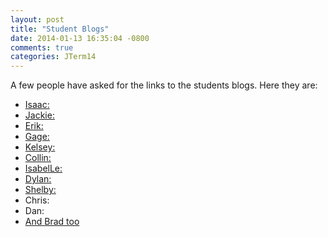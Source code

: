 ```yaml
---
layout: post
title: "Student Blogs"
date: 2014-01-13 16:35:04 -0800
comments: true
categories: JTerm14
---
```


A few people have asked for the links to the students blogs.  Here they are:

* [Isaac:](http://blog.isaacdontjelindell.com)
* [Jackie:](http://jso-jterm14.blogspot.com/)
* [Erik:](http://erikdotseth.blogspot.com/)
* [Gage:](http://gdtechcoast.blogspot.com/?m=0)
* [Kelsey:](http://seattletosiliconvalleytola.blogspot.com/)
* [Collin:](http://collinrichman.blogspot.com/)
* [IsabelLe:](http://thehtmelle.wordpress.com/)
* [Dylan:](http://www.dylanessing.tk/blog/category/jterm/)
* [Shelby:](http://popproduct.wordpress.com/)
* Chris:
* Dan:
* [And Brad too](http://reputablejournal.com)
